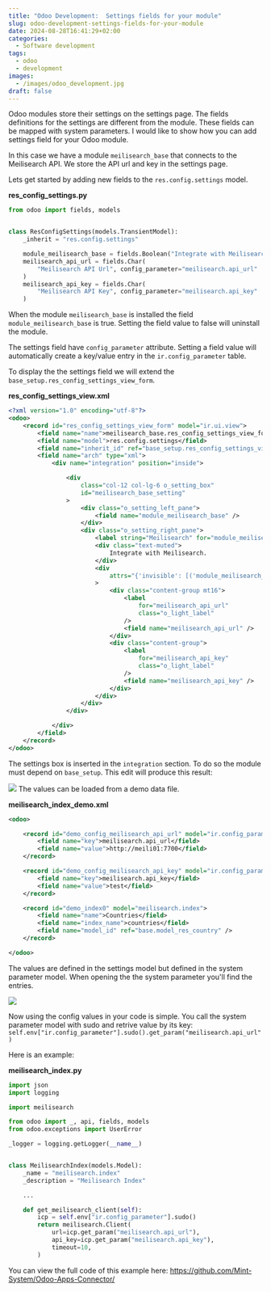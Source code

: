 ```yaml
---
title: "Odoo Development:  Settings fields for your module"
slug: odoo-development-settings-fields-for-your-module
date: 2024-08-28T16:41:29+02:00
categories:
  - Software development
tags:
  - odoo
  - development
images:
  - /images/odoo_development.jpg
draft: false
---
```


Odoo modules store their settings on the settings page. The fields definitions for the settings are different from the module. These fields can be mapped with system parameters. I  would like to show how you can add settings field for your Odoo module. 

<!--more-->

In this case we have a module `meilisearch_base` that connects to the Meilisearch API. We store the API url and key in the settings page. 

Lets get started by adding new fields to the `res.config.settings` model.

**res_config_settings.py**

```python
from odoo import fields, models


class ResConfigSettings(models.TransientModel):
    _inherit = "res.config.settings"

    module_meilisearch_base = fields.Boolean("Integrate with Meilisearch")
    meilisearch_api_url = fields.Char(
        "Meilisearch API Url", config_parameter="meilisearch.api_url"
    )
    meilisearch_api_key = fields.Char(
        "Meilisearch API Key", config_parameter="meilisearch.api_key"
    )
```

When the module `meilisearch_base` is installed the field `module_meilisearch_base`
 is true. Setting the field value to false will uninstall the module.

The settings field have `config_parameter` attribute. Setting a field value will automatically create a key/value entry in the `ir.config_parameter` table.

To display the the settings field we will extend the `base_setup.res_config_settings_view_form`.
 
 **res_config_settings_view.xml**

```xml
<?xml version="1.0" encoding="utf-8"?>
<odoo>
    <record id="res_config_settings_view_form" model="ir.ui.view">
        <field name="name">meilisearch_base.res_config_settings_view_form</field>
        <field name="model">res.config.settings</field>
        <field name="inherit_id" ref="base_setup.res_config_settings_view_form" />
        <field name="arch" type="xml">
            <div name="integration" position="inside">

                <div
                    class="col-12 col-lg-6 o_setting_box"
                    id="meilisearch_base_setting"
                >
                    <div class="o_setting_left_pane">
                        <field name="module_meilisearch_base" />
                    </div>
                    <div class="o_setting_right_pane">
                        <label string="Meilisearch" for="module_meilisearch_base" />
                        <div class="text-muted">
                            Integrate with Meilisearch.
                        </div>
                        <div
                            attrs="{'invisible': [('module_meilisearch_base', '=', False)]}"
                        >
                            <div class="content-group mt16">
                                <label
                                    for="meilisearch_api_url"
                                    class="o_light_label"
                                />
                                <field name="meilisearch_api_url" />
                            </div>
                            <div class="content-group">
                                <label
                                    for="meilisearch_api_key"
                                    class="o_light_label"
                                />
                                <field name="meilisearch_api_key" />
                            </div>
                        </div>
                    </div>
                </div>

            </div>
        </field>
    </record>
</odoo>
```

The settings box is inserted in the `integration` section. To do so the module must depend on `base_setup`. This edit will produce this result:

![](/images/Odoo%20Settings%20Page%20Meilisearch.png)
The values can be loaded from a demo data file.

**meilisearch_index_demo.xml**

```xml
<odoo>

    <record id="demo_config_meilisearch_api_url" model="ir.config_parameter">
        <field name="key">meilisearch.api_url</field>
        <field name="value">http://meili01:7700</field>
    </record>

    <record id="demo_config_meilisearch_api_key" model="ir.config_parameter">
        <field name="key">meilisearch.api_key</field>
        <field name="value">test</field>
    </record>

    <record id="demo_index0" model="meilisearch.index">
        <field name="name">Countries</field>
        <field name="index_name">countries</field>
        <field name="model_id" ref="base.model_res_country" />
    </record>

</odoo>
```

The values are defined in the settings model but defined in the system parameter model. When opening the the system parameter you'll find the entries.

![](/Odoo%20System%20Parameter%20Meilisearch.png)

Now using the config values in your code is simple. You call the system parameter model with sudo and retrive value by its key: `self.env["ir.config_parameter"].sudo().get_param("meilisearch.api_url")`

Here is an example:

**meilisearch_index.py**

```python
import json
import logging

import meilisearch

from odoo import _, api, fields, models
from odoo.exceptions import UserError

_logger = logging.getLogger(__name__)


class MeilisearchIndex(models.Model):
    _name = "meilisearch.index"
    _description = "Meilisearch Index"

	...

    def get_meilisearch_client(self):
        icp = self.env["ir.config_parameter"].sudo()
        return meilisearch.Client(
            url=icp.get_param("meilisearch.api_url"),
            api_key=icp.get_param("meilisearch.api_key"),
            timeout=10,
        )
```

You can view the full code of this example here: <https://github.com/Mint-System/Odoo-Apps-Connector/>
